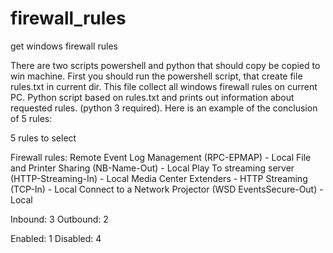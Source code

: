 # firewall_rules
get windows firewall rules

There are two scripts powershell and python that should copy be copied to win machine. First you should run the powershell script, that create file rules.txt in current dir. This file collect all windows firewall rules on current PC. Python script based on rules.txt and prints out information about requested rules. (python 3 required).
Here is an example of the conclusion of 5 rules:

5 rules to select

Firewall rules:
        Remote Event Log Management (RPC-EPMAP) - Local
        File and Printer Sharing (NB-Name-Out) - Local
        Play To streaming server (HTTP-Streaming-In) - Local
        Media Center Extenders - HTTP Streaming (TCP-In) - Local
        Connect to a Network Projector (WSD EventsSecure-Out) - Local
        
Inbound: 3
Outbound: 2

Enabled: 1
Disabled: 4
